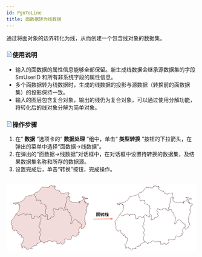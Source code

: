 ```yaml
---
id: PgnToLine
title: 面数据转为线数据
---
```

通过将面对象的边界转化为线，从而创建一个包含线对象的数据集。

### ![](../../img/read.gif)使用说明

  * 输入的面数据的属性信息能够全部保留。新生成线数据会继承源数据集的字段 SmUserID 和所有非系统字段的属性信息。
  * 多个面数据转为线数据时，生成的线数据的投影与源数据（转换前的面数据集）的投影保持一致。
  * 输入的图层包含复合对象，输出的线仍为复合对象，可以通过使用分解功能，将转化后的线对象分解为简单对象。

### ![](../../img/read.gif)操作步骤

  1. 在“ **数据** ”选项卡的“ **数据处理** ”组中，单击“ **类型转换** ”按钮的下拉箭头，在弹出的菜单中选择“面数据->线数据”。
  2. 在弹出的“面数据->线数据”对话框中，在对话框中设置待转换的数据集，及结果数据集名称和所存的数据源。
  3. 设置完成后，单击“转换”按钮，完成操作。

![](img/PolygonToLine.png)  
---  
  

